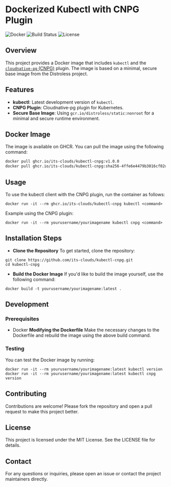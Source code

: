 # Dockerized Kubectl with CNPG Plugin

![Docker](https://img.shields.io/badge/docker-ready-blue)
![Build Status](https://img.shields.io/badge/build-passing-brightgreen)
![License](https://img.shields.io/badge/license-MIT-green)

## Overview
This project provides a Docker image that includes `kubectl` and the [`cloudnative-pg` (CNPG)](https://github.com/cloudnative-pg) plugin. The image is based on a minimal, secure base image from the Distroless project.

## Features
- **kubectl**: Latest development version of `kubectl`.
- **CNPG Plugin**: Cloudnative-pg plugin for Kubernetes.
- **Secure Base Image**: Using `gcr.io/distroless/static:nonroot` for a minimal and secure runtime environment.

## Docker Image
The image is available on GHCR. You can pull the image using the following command:

```sh
docker pull ghcr.io/its-clouds/kubectl-cnpg:v1.0.0
docker pull ghcr.io/its-clouds/kubectl-cnpg:sha256-4ffe6e4479b3016cf02db67fb4ef82bd61d3318d46a79a6ed0a7d1a30493b378.sig
```

## Usage

To use the kubectl client with the CNPG plugin, run the container as follows:
```
docker run -it --rm ghcr.io/its-clouds/kubectl-cnpg kubectl <command>
```

Example using the CNPG plugin:
```
docker run -it --rm yourusername/yourimagename kubectl cnpg <command>
```

## Installation Steps
- **Clone the Repository**
To get started, clone the repository:
```
git clone https://github.com/its-clouds/kubectl-cnpg.git
cd kubectl-cnpg
```
- **Build the Docker Image**
If you'd like to build the image yourself, use the following command:
```
docker build -t yourusername/yourimagename:latest .
```

## Development
### Prerequisites
- Docker
**Modifying the Dockerfile**
Make the necessary changes to the Dockerfile and rebuild the image using the above build command.

### Testing
You can test the Docker image by running:
```
docker run -it --rm yourusername/yourimagename:latest kubectl version
docker run -it --rm yourusername/yourimagename:latest kubectl cnpg version
```

## Contributing
Contributions are welcome! Please fork the repository and open a pull request to make this project better.

## License
This project is licensed under the MIT License. See the LICENSE file for details.

## Contact
For any questions or inquiries, please open an issue or contact the project maintainers directly.
